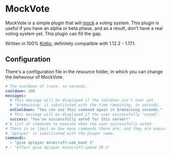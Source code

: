 # MockVote

MockVote is a simple plugin that will [mock](https://en.wikipedia.org/wiki/Mock_object) a voting system.
This plugin is useful if you have an alpha or beta phase, and as a result, don't have a real voting
system yet. This plugin can fill the gap.

Written in 100% [Kotlin](https://kotlinlang.org), definitely compatible with 1.12.2 - 1.17.1.

## Configuration

There's a configuration file in the resource folder, in which you can change the behaviour of MockVote.

```yaml
# The cooldown of /vote, in seconds.
cooldown: 300
messages:
  # This message will be displayed if the cooldown isn't over yet.
  # '$remaining' is substituted with the time remaining, in seconds.
  onCooldown: "You can use this command again in $remaining seconds."
  # This message will be displayed if the user successfully "voted".
  success: "You've successfully voted for this server!"
# A list of commands to execute when the user successfully voted.
# There is no limit on how many commands there are, and they are executed in order.
# '$player' is substituted with the player name.
commands:
  - "give $player minecraft:oak_boat 1"
# - "effect give $player minecraft:speed 30 2"
```